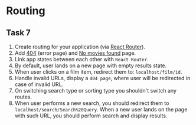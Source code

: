 # Routing

## Task 7
1. Create routing for your application (via [React Router](https://www.npmjs.com/package/react-router)).
2. Add [404](https://projects.invisionapp.com/share/F9VXQ7IMZGY/#/screens/406802243) (error page) and [No movies found](https://projects.invisionapp.com/share/F9VXQ7IMZGY/#/screens/406802248) page.
3. Link app states between each other with `React Router`.
4. By default, user lands on a new page with empty results state.
5. When user clicks on a film item, redirect them to: `localhost/film/id`.
6. Handle invalid URLs, display a `404 page`, where user will be redirected in case of invalid URL.
7. On switching search type or sorting type you shouldn't switch any routes.
8. When user performs a new search, you should redirect them to `localhost/search/Search%20Query`. When a new user lands on the page with such URL, you should perform search and display results.
